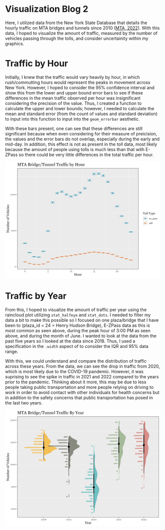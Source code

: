 # Visualization Blog 2

Here, I utilized data from the New York State Database that details the hourly traffic on MTA bridges and tunnels since 2010 ([MTA, 2022](https://data.ny.gov/Transportation/Hourly-Traffic-on-Metropolitan-Transportation-Auth/qzve-kjga)). With this data, I hoped to visualize the amount of traffic, measured by the number of vehicles passing through the tolls, and consider uncertainity within my graphics. 


# Traffic by Hour
Initially, I knew that the traffic would vary heavily by hour, in which rush/commutting hours would represent the peaks in movement across New York. However, I hoped to consider the 95% confidence interval and show this from the lower and upper bound error bars to see if these differences in the mean traffic observed per hour was insignificant considering the precision of the value. Thus, I created a function to calculate the upper and lower bounds; however, I needed to calculate the mean and standard error (from the count of values and standard deviation) to input into this function to input into the `geom_errorbar` aesthetic.  

With these bars present, one can see that these differences are still significant because when even considering for their measure of preicision, the values and the error bars do not overlap, especially during the early and mid-day. In addition, this effect is not as present in the toll data, most likely because the amount of people using tolls is much less than that with E-ZPass so there could be very little differences in the total traffic per hour.

![Hour Traffic](/hour_traffic.png)


# Traffic by Year
From this, I hoped to visualize the amount of traffic per year using the raincloud plot utilizing `stat_halfeye` and `stat_dots`. I needed to filter my data a bit to make this possible so I focused on one plaza/bridge that I have been to (plaza_id = 24 = Henry Hudson Bridge), E-ZPass data as this is most common as seen above, during the peak hour of 3:00 PM as seen above, and during the month of June. I wanted to look at the data from the past five years so I looked at the data since 2018. Thus, I used a specification in the `.width` aspect of  to consider the IQR and 95% data range. 

With this, we could understand and compare the distribution of traffic across these years. From the data, we can see the drop in traffic from 2020, which is most likely due to the COVID-19 pandemic. However, it was suprising to see the spike in traffic in 2021 and 2022 compared to the years prior to the pandemic. Thinking about it more, this may be due to less people taking public transportation and more people relying on driving to work in order to avoid contact with other individuals for health concerns but in addition to the safety concerns that public transportation has posed in the last two years. 

![Year Traffic](/year_traffic.png)
